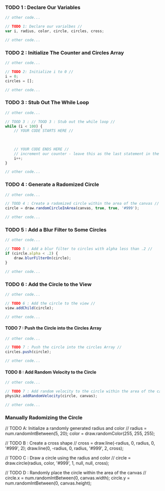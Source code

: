 ### TODO 1 : Declare Our Variables

````javascript
// other code...

// TODO 1: Declare our varialbes //
var i, radius, color, circle, circles, cross;

// other code...
````
### TODO 2 : Initialize The Counter and Circles Array

````javascript
// other code...

// TODO 2: Initialize i to 0 //
i = 0;
circles = [];

// other code...
````

### TODO 3 : Stub Out The While Loop

````javascript
// other code...

// TOOD 3 : // TOOD 3 : Stub out the while loop //
while (i < 100) {
    // YOUR CODE STARTS HERE //
    
    
    
    // YOUR CODE ENDS HERE //
    // increment our counter - leave this as the last statement in the while loop //
    i++;
}

// other code...
````

### TODO 4 : Generate a Radomized Circle

````javascript
// other code...

// TOOD 4 : Create a radomized circle within the area of the canvas //
circle = draw.randomCircleInArea(canvas, true, true, '#999');

// other code...
````

### TODO 5 : Add a Blur Filter to Some Circles
````javascript
// other code...

// TODO 5 : Add a blur filter to circles with alpha less than .2 //
if (circle.alpha < .2) {
	draw.blurFilterOn(circle);
}

// other code...
````

### TODO 6 : Add the Circle to the View

````javascript
// other code...

// TODO 6 : Add the circle to the view //
view.addChild(circle);

// other code...
````

#### TODO 7 : Push the Circle into the Circles Array

````javascript
// other code...

// TODO 7 : Push the circle into the circles Array //
circles.push(circle);

// other code...
````

#### TODO 8 : Add Random Velocity to the Circle

````javascript
// other code...

// TODO 7 : Add random velocity to the circle within the area of the canvas //
physikz.addRandomVelocity(circle, canvas);

// other code...
````


### Manually Radomizing the Circle 

// TODO A: Initialize a randomly generated radius and color //
radius = num.randomIntBetween(5, 20);
color = draw.randomColor(255, 255, 255);

// TODO B : Create a cross shape //
cross = draw.line(-radius, 0, radius, 0, '#999', 2);
draw.line(0, -radius, 0, radius, '#999', 2, cross);

// TODO C : Draw a circle using the radius and color //
circle = draw.circle(radius, color, '#999', 1, null, null, cross);

// TODO D : Randomly place the circle within the area of the canvas //
circle.x = num.randomIntBetween(0, canvas.width);
circle.y = num.randomIntBetween(0, canvas.height);